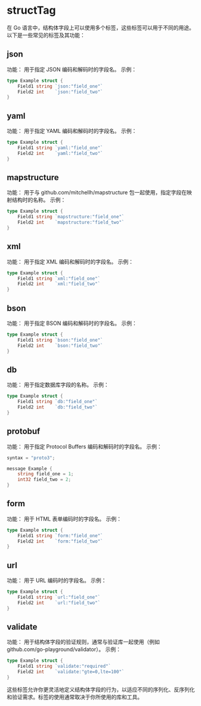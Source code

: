 # structTag

在 Go 语言中，结构体字段上可以使用多个标签，这些标签可以用于不同的用途。以下是一些常见的标签及其功能：

## json

功能： 用于指定 JSON 编码和解码时的字段名。
示例：

```go
type Example struct {
    Field1 string `json:"field_one"`
    Field2 int    `json:"field_two"`
}
```

## yaml

功能： 用于指定 YAML 编码和解码时的字段名。
示例：

```go
type Example struct {
    Field1 string `yaml:"field_one"`
    Field2 int    `yaml:"field_two"`
}
```

## mapstructure

功能： 用于与 github.com/mitchellh/mapstructure 包一起使用，指定字段在映射结构时的名称。
示例：

```go
type Example struct {
    Field1 string `mapstructure:"field_one"`
    Field2 int    `mapstructure:"field_two"`
}
```

## xml

功能： 用于指定 XML 编码和解码时的字段名。
示例：

```go
type Example struct {
    Field1 string `xml:"field_one"`
    Field2 int    `xml:"field_two"`
}
```

## bson

功能： 用于指定 BSON 编码和解码时的字段名。
示例：

```go
type Example struct {
    Field1 string `bson:"field_one"`
    Field2 int    `bson:"field_two"`
}
```

## db

功能： 用于指定数据库字段的名称。
示例：

```go
type Example struct {
    Field1 string `db:"field_one"`
    Field2 int    `db:"field_two"`
}
```

## protobuf

功能： 用于指定 Protocol Buffers 编码和解码时的字段名。
示例：

```go
syntax = "proto3";

message Example {
    string field_one = 1;
    int32 field_two = 2;
}
```

## form

功能： 用于 HTML 表单编码时的字段名。
示例：

```go
type Example struct {
    Field1 string `form:"field_one"`
    Field2 int    `form:"field_two"`
}
```

## url

功能： 用于 URL 编码时的字段名。
示例：

```go
type Example struct {
    Field1 string `url:"field_one"`
    Field2 int    `url:"field_two"`
}
```

## validate

功能： 用于结构体字段的验证规则，通常与验证库一起使用（例如 github.com/go-playground/validator）。
示例：

```go
type Example struct {
    Field1 string `validate:"required"`
    Field2 int    `validate:"gte=0,lte=100"`
}
```

这些标签允许你更灵活地定义结构体字段的行为，以适应不同的序列化、反序列化和验证需求。标签的使用通常取决于你所使用的库和工具。
